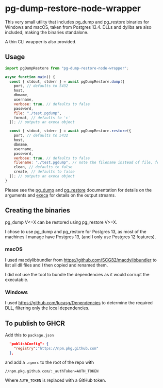 # pg-dump-restore-node-wrapper

This very small utility that includes pg_dump and pg_restore binaries for Windows and macOS, taken from Postgres 13.4. DLLs and dylibs are also included, making the binaries standalone.

A thin CLI wrapper is also provided.

## Usage

```js
import pgDumpRestore from "pg-dump-restore-node-wrapper";

async function main() {
  const { stdout, stderr } = await pgDumpRestore.dump({
    port, // defaults to 5432
    host,
    dbname,
    username,
    verbose: true, // defaults to false
    password,
    file: "./test.pgdump",
    format, // defaults to 'c'
  }); // outputs an execa object

  const { stdout, stderr } = await pgDumpRestore.restore({
    port, // defaults to 5432
    host,
    dbname,
    username,
    password,
    verbose: true, // defaults to false
    filename: "./test.pgdump", // note the filename instead of file, following the pg_restore naming.
    clean, // defaults to false
    create, // defaults to false
  }); // outputs an execa object
}
```

Please see the [pg_dump](https://www.postgresql.org/docs/12/app-pgdump.html) and [pg_restore](https://www.postgresql.org/docs/12/app-pgrestore.html) documentation for details on the arguments and [execa](https://github.com/sindresorhus/execa) for details on the output streams.

## Creating the binaries

pg_dump V<=X can be restored using pg_restore V>=X.

I chose to use pg_dump and pg_restore for Postgres 13, as most of the machines I manage have Postgres 13, (and I only use Postgres 12 features).

### macOS

I used macdylibbundler from https://github.com/SCG82/macdylibbundler to list all dll files and I then copied and renamed them.

I did not use the tool to bundle the dependencies as it would corrupt the executable.

### Windows

I used https://github.com/lucasg/Dependencies to determine the required DLL, filtering only the local dependencies.



## To publish to GHCR

Add this to `package.json`
```json
  "publishConfig": {
    "registry":"https://npm.pkg.github.com"
  },
```

and add a `.npmrc` to the root of the repo with 
```.npmrc
//npm.pkg.github.com/:_authToken=AUTH_TOKEN
```
Where `AUTH_TOKEN` is replaced with a GitHub token.